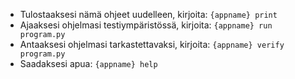  - Tulostaaksesi nämä ohjeet uudelleen, kirjoita: `{appname} print`
 - Ajaaksesi ohjelmasi testiympäristössä, kirjoita: `{appname} run program.py`
 - Antaaksesi ohjelmasi tarkastettavaksi, kirjoita: `{appname} verify program.py`
 - Saadaksesi apua: `{appname} help`
